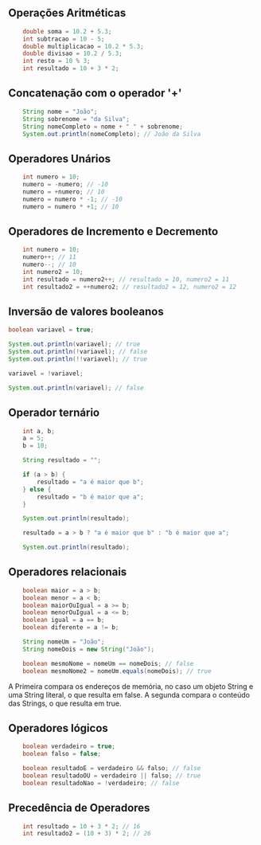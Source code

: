 ## Operações Aritméticas ##

```java
    double soma = 10.2 + 5.3;
    int subtracao = 10 - 5;
    double multiplicacao = 10.2 * 5.3;
    double divisao = 10.2 / 5.3;
    int resto = 10 % 3;
    int resultado = 10 + 3 * 2;
```

## Concatenação com o operador '+' ##

```java
    String nome = "João";
    String sobrenome = "da Silva";
    String nomeCompleto = nome + " " + sobrenome;
    System.out.println(nomeCompleto); // João da Silva
```

## Operadores Unários ##

```java
    int numero = 10;
    numero = -numero; // -10
    numero = +numero; // 10
    numero = numero * -1; // -10
    numero = numero * +1; // 10
```

## Operadores de Incremento e Decremento ##

```java
    int numero = 10;
    numero++; // 11
    numero--; // 10
    int numero2 = 10;
    int resultado = numero2++; // resultado = 10, numero2 = 11
    int resultado2 = ++numero2; // resultado2 = 12, numero2 = 12
```

## Inversão de valores booleanos ##

```java
boolean variavel = true;

System.out.println(variavel); // true
System.out.println(!variavel); // false
System.out.println(!!variavel); // true

variavel = !variavel;

System.out.println(variavel); // false
```

## Operador ternário ##

```java
    int a, b;
    a = 5;
    b = 10;

    String resultado = "";

    if (a > b) {
        resultado = "a é maior que b";
    } else {
        resultado = "b é maior que a";
    }

    System.out.println(resultado);

    resultado = a > b ? "a é maior que b" : "b é maior que a";

    System.out.println(resultado);

```

## Operadores relacionais ##

```java
    boolean maior = a > b;
    boolean menor = a < b;
    boolean maiorOuIgual = a >= b;
    boolean menorOuIgual = a <= b;
    boolean igual = a == b;
    boolean diferente = a != b;

    String nomeUm = "João";
    String nomeDois = new String("João");

    boolean mesmoNome = nomeUm == nomeDois; // false
    boolean mesmoNome2 = nomeUm.equals(nomeDois); // true

```

A Primeira compara os endereços de memória, no caso um objeto String e uma String literal, o que resulta em false. A segunda compara o conteúdo das Strings, o que resulta em true.

## Operadores lógicos ##

```java
    boolean verdadeiro = true;
    boolean falso = false;

    boolean resultadoE = verdadeiro && falso; // false
    boolean resultadoOU = verdadeiro || falso; // true
    boolean resultadoNao = !verdadeiro; // false
```

## Precedência de Operadores ##

```java
    int resultado = 10 + 3 * 2; // 16
    int resultado2 = (10 + 3) * 2; // 26
```



